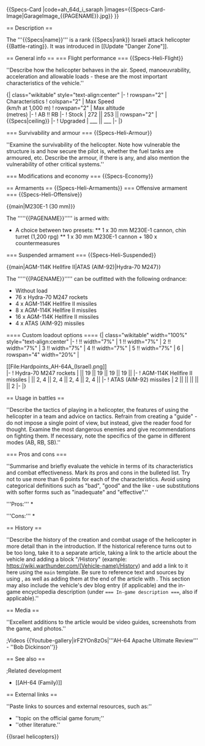 {{Specs-Card
|code=ah_64d_i_saraph
|images={{Specs-Card-Image|GarageImage_{{PAGENAME}}.jpg}}
}}

== Description ==
<!-- ''In the description, the first part should be about the history of and the creation and combat usage of the helicopter, as well as its key features. In the second part, tell the reader about the helicopter in the game. Insert a screenshot of the vehicle, so that if the novice player does not remember the vehicle by name, he will immediately understand what kind of vehicle the article is talking about.'' -->
The '''{{Specs|name}}''' is a rank {{Specs|rank}} Israeli attack helicopter {{Battle-rating}}. It was introduced in [[Update "Danger Zone"]].

== General info ==
=== Flight performance ===
{{Specs-Heli-Flight}}
<!-- ''Describe how the helicopter behaves in the air. Speed, manoeuvrability, acceleration and allowable loads - these are the most important characteristics of the vehicle.'' -->
''Describe how the helicopter behaves in the air. Speed, manoeuvrability, acceleration and allowable loads - these are the most important characteristics of the vehicle.''

{| class="wikitable" style="text-align:center"
|-
! rowspan="2" | Characteristics
! colspan="2" | Max Speed<br>(km/h at 1,000 m)
! rowspan="2" | Max altitude<br>(metres)
|-
! AB !! RB
|-
! Stock
| 272 || 253 || rowspan="2" | {{Specs|ceiling}}
|-
! Upgraded
| ___ || ___
|-
|}

=== Survivability and armour ===
{{Specs-Heli-Armour}}
<!-- ''Examine the survivability of the helicopter. Note how vulnerable the structure is and how secure the pilot is, whether the fuel tanks are armoured, etc. Describe the armour, if there is any, and also mention the vulnerability of other critical systems.'' -->
''Examine the survivability of the helicopter. Note how vulnerable the structure is and how secure the pilot is, whether the fuel tanks are armoured, etc. Describe the armour, if there is any, and also mention the vulnerability of other critical systems.''

=== Modifications and economy ===
{{Specs-Economy}}

== Armaments ==
{{Specs-Heli-Armaments}}
=== Offensive armament ===
{{Specs-Heli-Offensive}}
<!-- ''Describe the offensive armament of the helicopter, if any. Describe how effective the cannons and machine guns are in battle, also what ammunition belts or drums are better to use. If there is no offensive weaponry, delete this subsection.'' -->
{{main|M230E-1 (30 mm)}}

The '''''{{PAGENAME}}''''' is armed with:

* A choice between two presets:
** 1 x 30 mm M230E-1 cannon, chin turret (1,200 rpg)
** 1 x 30 mm M230E-1 cannon + 180 x countermeasures

=== Suspended armament ===
{{Specs-Heli-Suspended}}
<!-- ''Describe the helicopter's suspended armament: additional cannons under the winglets, any bombs, and rockets. Since any helicopter is essentially only a platform for suspended weaponry, this section is significant and deserves your special attention. If there is no suspended weaponry remove this subsection.'' -->
{{main|AGM-114K Hellfire II|ATAS (AIM-92)|Hydra-70 M247}}

The '''''{{PAGENAME}}''''' can be outfitted with the following ordnance:

* Without load
* 76 x Hydra-70 M247 rockets
* 4 x AGM-114K Hellfire II missiles
* 8 x AGM-114K Hellfire II missiles
* 16 x AGM-114K Hellfire II missiles
* 4 x ATAS (AIM-92) missiles

==== Custom loadout options ====
{| class="wikitable" width="100%" style="text-align:center"
|-
! !! width="7%" | 1 !! width="7%" | 2 !! width="7%" | 3 !! width="7%" | 4 !! width="7%" | 5 !! width="7%" | 6
| rowspan="4" width="20%" | <div class="ttx-image">[[File:Hardpoints_AH-64A_(Israel).png]]</div>
|-
! Hydra-70 M247 rockets
| || 19 || 19 || 19 || 19 ||
|-
! AGM-114K Hellfire II missiles
| || 2, 4 || 2, 4 || 2, 4 || 2, 4 ||
|-
! ATAS (AIM-92) missiles
| 2 || || || || || 2
|-
|}

== Usage in battles ==
<!-- ''Describe the tactics of playing in a helicopter, the features of using the helicopter in a team and advice on tactics. Refrain from creating a "guide" - do not impose a single point of view, but instead, give the reader food for thought. Examine the most dangerous enemies and give recommendations on fighting them. If necessary, note the specifics of the game in different modes (AB, RB, SB).'' -->
''Describe the tactics of playing in a helicopter, the features of using the helicopter in a team and advice on tactics. Refrain from creating a "guide" - do not impose a single point of view, but instead, give the reader food for thought. Examine the most dangerous enemies and give recommendations on fighting them. If necessary, note the specifics of the game in different modes (AB, RB, SB).''

=== Pros and cons ===
<!-- ''Summarise and briefly evaluate the vehicle in terms of its characteristics and combat effectiveness. Mark its pros and cons in the bulleted list. Try not to use more than 6 points for each of the characteristics. Avoid using categorical definitions such as "bad", "good" and the like - use substitutions with softer forms such as "inadequate" and "effective".'' -->
''Summarise and briefly evaluate the vehicle in terms of its characteristics and combat effectiveness. Mark its pros and cons in the bulleted list. Try not to use more than 6 points for each of the characteristics. Avoid using categorical definitions such as "bad", "good" and the like - use substitutions with softer forms such as "inadequate" and "effective".''

'''Pros:'''
*

'''Cons:'''
*

== History ==
<!-- ''Describe the history of the creation and combat usage of the helicopter in more detail than in the introduction. If the historical reference turns out to be too long, take it to a separate article, taking a link to the article about the vehicle and adding a block "/History" (example: <nowiki>https://wiki.warthunder.com/(Vehicle-name)/History</nowiki>) and add a link to it here using the <code>main</code> template. Be sure to reference text and sources by using <code><nowiki><ref></ref></nowiki></code>, as well as adding them at the end of the article with <code><nowiki><references /></nowiki></code>. This section may also include the vehicle's dev blog entry (if applicable) and the in-game encyclopedia description (under <code><nowiki>=== In-game description ===</nowiki></code>, also if applicable).'' -->
''Describe the history of the creation and combat usage of the helicopter in more detail than in the introduction. If the historical reference turns out to be too long, take it to a separate article, taking a link to the article about the vehicle and adding a block "/History" (example: <nowiki>https://wiki.warthunder.com/(Vehicle-name)/History</nowiki>) and add a link to it here using the <code>main</code> template. Be sure to reference text and sources by using <code><nowiki><ref></ref></nowiki></code>, as well as adding them at the end of the article with <code><nowiki><references /></nowiki></code>. This section may also include the vehicle's dev blog entry (if applicable) and the in-game encyclopedia description (under <code><nowiki>=== In-game description ===</nowiki></code>, also if applicable).''

== Media ==
<!-- ''Excellent additions to the article would be video guides, screenshots from the game, and photos.'' -->
''Excellent additions to the article would be video guides, screenshots from the game, and photos.''

;Videos
{{Youtube-gallery|irF2YOn8zOs|'''AH-64 Apache Ultimate Review''' - ''Bob Dickinson''}}

== See also ==
<!-- ''Links to the articles on the War Thunder Wiki that you think will be useful for the reader, for example:''
* ''reference to the series of the helicopter;''
* ''links to approximate analogues of other nations and research trees.'' -->

;Related development
* [[AH-64 (Family)]]

== External links ==
<!-- ''Paste links to sources and external resources, such as:''
* ''topic on the official game forum;''
* ''other literature.'' -->
''Paste links to sources and external resources, such as:''
* ''topic on the official game forum;''
* ''other literature.''

{{Israel helicopters}}